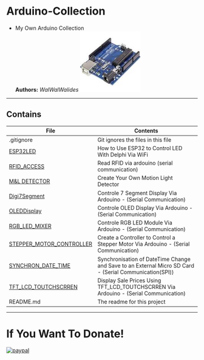 # Arduino-Collection
- My Own Arduino Collection   
**Authors:**  *WalWalWalides*
![](ARDUINO_UNO.jpg)

------

## Contains

| File | Contents | 
| --- | --- |
| .gitignore | Git ignores the files in this file |
| [ESP32LED](https://github.com/walwalwalides/Arduino-Collection/tree/master/ESP32LED) | How to Use ESP32 to Control LED With Delphi Via WiFi  |
| [RFID_ACCESS](https://github.com/walwalwalides/Arduino-Collection/tree/master/RFID_ACCESS)  |Read RFID via ardouino (serial communication) |
| [M&L DETECTOR](https://github.com/walwalwalides/Arduino-Collection/tree/master/M-L-DETECTOR) | Create Your Own Motion Light Detector |
| [Digi7Segment](https://github.com/walwalwalides/Arduino-Collection/tree/master/Digi7Segment)|Controle 7 Segment Display Via Ardouino - (Serial Communication) |
| [OLEDDisplay](https://github.com/walwalwalides/Arduino-Collection/tree/master/OLEDDisplay)|Controle OLED Display Via Ardouino - (Serial Communication) |
| [RGB_LED_MIXER](https://github.com/walwalwalides/Arduino-Collection/tree/master/RGB_LED_MIXER)|Controle RGB LED Module Via Ardouino - (Serial Communication) |
| [STEPPER_MOTOR_CONTROLLER](https://github.com/walwalwalides/Arduino-Collection/tree/master/STEPPER_MOTOR_CONTROLLER)|Create a Controller to Control a Stepper Motor Via Ardouino - (Serial Communication)|
| [SYNCHRON_DATE_TIME](https://github.com/walwalwalides/Arduino-Collection/tree/master/SYNCHRON_DATE_TIME)|Synchronisation of DateTime Change and Save to an External Micro SD Card - (Serial Communication(SPI))|
| [TFT_LCD_TOUTCHSCRREN](https://github.com/walwalwalides/Delphi-Collection-Arduino/tree/master/TFT_LCD_TouchScreen)|Display Sale Prices Using TFT_LCD_TOUTCHSCRREN Via Ardouino - (Serial Communication)|
| README.md | The readme for this project

------

# If You Want To Donate!

[![paypal](https://www.paypalobjects.com/en_US/i/btn/btn_donateCC_LG.gif)](https://www.paypal.com/cgi-bin/webscr?cmd=_s-xclick&hosted_button_id=Y79F36A9BGLHS&source=url)
